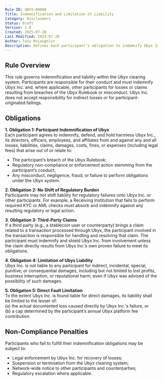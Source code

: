```yaml
---
Rule ID: UBYX-00000  
Title: Indemnification and Limitation of Liability  
Category: Disclaimers  
Status: Draft  
Version: 1.0  
Created: 2025-07-20  
Last Modified: 2025-07-20  
Author: Tony McLaughlin  
Description: Defines each participant’s obligation to indemnify Ubyx Inc. and other members for losses caused by rule violations or misconduct, and limits Ubyx Inc.’s liability.  
---
```


## Rule Overview

This rule governs indemnification and liability within the Ubyx clearing system. Participants are responsible for their conduct and must indemnify Ubyx Inc. and, where applicable, other participants for losses or claims resulting from breaches of the Ubyx Rulebook or misconduct. Ubyx Inc. does not accept responsibility for indirect losses or for participant-originated failings.

## Obligations

**1. Obligation 1: Participant Indemnification of Ubyx**  
Each participant agrees to indemnify, defend, and hold harmless Ubyx Inc., its directors, officers, employees, and affiliates from and against any and all losses, liabilities, claims, damages, costs, fines, or expenses (including legal fees) that arise out of or relate to:
- The participant’s breach of the Ubyx Rulebook;  
- Regulatory non-compliance or enforcement action stemming from the participant’s conduct;  
- Any misconduct, negligence, fraud, or failure to perform obligations under the Ubyx system.

**2. Obligation 2: No Shift of Regulatory Burden**  
Participants may not shift liability for regulatory failures onto Ubyx Inc. or other participants. For example, a Receiving Institution that fails to perform required KYC or AML checks must absorb and indemnify against any resulting regulatory or legal action.

**3. Obligation 3: Third-Party Claims**  
If a third party (e.g., a stablecoin user or counterparty) brings a claim related to a transaction processed through Ubyx, the participant involved in the transaction is responsible for handling and resolving that claim. The participant must indemnify and shield Ubyx Inc. from involvement unless the claim directly results from Ubyx Inc.’s own proven failure to meet its obligations.

**4. Obligation 4: Limitation of Ubyx Liability**  
Ubyx Inc. is not liable to any participant for indirect, incidental, special, punitive, or consequential damages, including but not limited to lost profits, business interruption, or reputational harm, even if Ubyx was advised of the possibility of such damages.

**5. Obligation 5: Direct Fault Limitation**  
To the extent Ubyx Inc. is found liable for direct damages, its liability shall be limited to the lesser of:  
(a) the actual documented loss caused directly by Ubyx Inc.'s failure, or  
(b) a cap determined by the participant’s annual Ubyx platform fee contribution.

## Non-Compliance Penalties

Participants who fail to fulfill their indemnification obligations may be subject to:

- Legal enforcement by Ubyx Inc. for recovery of losses;  
- Suspension or termination from the Ubyx clearing system;  
- Network-wide notice to other participants and counterparties;  
- Regulatory escalation where applicable.
